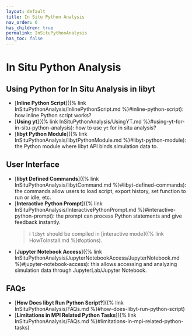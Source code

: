 ```yaml
---
layout: default
title: In Situ Python Analysis
nav_order: 6
has_children: true
permalink: InSituPythonAnalysis
has_toc: false
---
```


# In Situ Python Analysis

## Using Python for In Situ Analysis in libyt

- [**Inline Python Script**]({% link InSituPythonAnalysis/InlinePythonScript.md %}#inline-python-script): how inline Python script works?
- [**Using yt**]({% link InSituPythonAnalysis/UsingYT.md %}#using-yt-for-in-situ-python-analysis): how to use `yt` for in situ analysis?
- [**libyt Python Module**]({% link InSituPythonAnalysis/libytPythonModule.md %}#libyt-python-module): the Python module where libyt API binds simulation data to.

## User Interface

- [**libyt Defined Commands**]({% link InSituPythonAnalysis/libytCommand.md %}#libyt-defined-commands): the commands allow users to load script, export history, set function to run or idle, etc.
- [**Interactive Python Prompt**]({% link InSituPythonAnalysis/InteractivePythonPrompt.md %}#interactive-python-prompt): the prompt can process Python statements and give feedback instantly.
  > :information_source: `libyt` should be compiled in [interactive mode]({% link HowToInstall.md %}#options).
- [**Jupyter Notebook Access**]({% link InSituPythonAnalysis/JupyterNotebookAccess/JupyterNotebook.md %}#jupyter-notebook-access): this allows accessing and analyzing simulation data through JupyterLab/Jupyter Notebook.

## FAQs

- [**How Does libyt Run Python Script?**]({% link InSituPythonAnalysis/FAQs.md %}#how-does-libyt-run-python-script)
- [**Limitations in MPI Related Python Tasks**]({% link InSituPythonAnalysis/FAQs.md %}#limitations-in-mpi-related-python-tasks)
